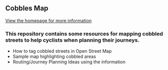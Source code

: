 ## Cobbles Map

[View the homepage for more information](https://kes1.github.io/cobble-map/)

### This repository contains some resources for mapping cobbled streets to help cyclists when planning their journeys. 

* How to tag cobbled streets in Open Street Map
* Sample map highlighting cobbled areas
* Routing/Journey Planning Ideas using the information